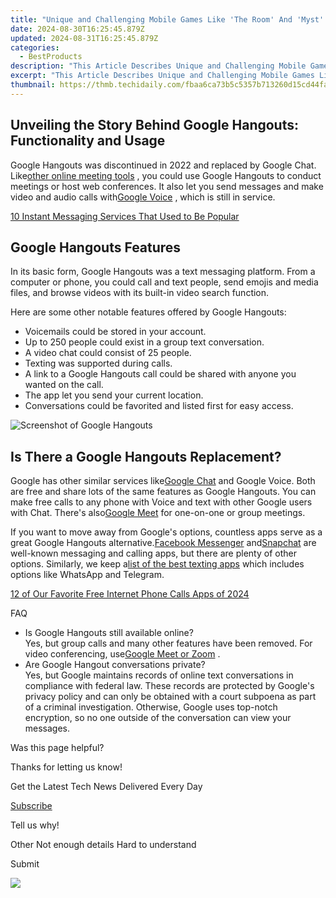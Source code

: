```yaml
---
title: "Unique and Challenging Mobile Games Like 'The Room' And 'Myst': Top iOS/iPad Apps"
date: 2024-08-30T16:25:45.879Z
updated: 2024-08-31T16:25:45.879Z
categories:
  - BestProducts
description: "This Article Describes Unique and Challenging Mobile Games Like 'The Room' And 'Myst': Top iOS/iPad Apps"
excerpt: "This Article Describes Unique and Challenging Mobile Games Like 'The Room' And 'Myst': Top iOS/iPad Apps"
thumbnail: https://thmb.techidaily.com/fbaa6ca73b5c5357b713260d15cd44fa4ef0636a4d72497c27eefd9717a1c743.jpg
---
```


## Unveiling the Story Behind Google Hangouts: Functionality and Usage
 Google Hangouts was discontinued in 2022 and replaced by Google Chat. Like[other online meeting tools](https://www.lifewire.com/best-online-meeting-tools-2377233) , you could use Google Hangouts to conduct meetings or host web conferences. It also let you send messages and make video and audio calls with[Google Voice](https://www.lifewire.com/what-is-google-voice-1616888) , which is still in service.

[10 Instant Messaging Services That Used to Be Popular](https://www.lifewire.com/once-popular-old-instant-messaging-services-3486135)

## Google Hangouts Features

 In its basic form, Google Hangouts was a text messaging platform. From a computer or phone, you could call and text people, send emojis and media files, and browse videos with its built-in video search function.

 Here are some other notable features offered by Google Hangouts:

* Voicemails could be stored in your account.
* Up to 250 people could exist in a group text conversation.
* A video chat could consist of 25 people.
* Texting was supported during calls.
* A link to a Google Hangouts call could be shared with anyone you wanted on the call.
* The app let you send your current location.
* Conversations could be favorited and listed first for easy access.

![Screenshot of Google Hangouts](https://www.lifewire.com/thmb/cJIiqK-nrvvPS18iwZ9_hDmK_aU=/1500x0/filters:no_upscale():max_bytes(150000):strip_icc():format(webp)/google-hangouts-5b40d83f46e0fb003743e320.PNG)

## Is There a Google Hangouts Replacement?

 Google has other similar services like[Google Chat](https://chat.google.com/) and Google Voice. Both are free and share lots of the same features as Google Hangouts. You can make free calls to any phone with Voice and text with other Google users with Chat. There's also[Google Meet](https://meet.google.com/) for one-on-one or group meetings.

 If you want to move away from Google's options, countless apps serve as a great Google Hangouts alternative.[Facebook Messenger](https://www.lifewire.com/facebook-messenger-4103719) and[Snapchat](https://www.lifewire.com/what-is-snapchat-3485908) are well-known messaging and calling apps, but there are plenty of other options. Similarly, we keep a[list of the best texting apps](https://www.lifewire.com/best-mobile-messaging-apps-2654839) which includes options like WhatsApp and Telegram.

[12 of Our Favorite Free Internet Phone Calls Apps of 2024](https://www.lifewire.com/free-internet-phone-calls-1356646)

 FAQ

* Is Google Hangouts still available online?  
 Yes, but group calls and many other features have been removed. For video conferencing, use[Google Meet or Zoom](https://www.lifewire.com/see-what-sets-these-video-conferencing-apps-apart-5077639) .
* Are Google Hangout conversations private?  
 Yes, but Google maintains records of online text conversations in compliance with federal law. These records are protected by Google's privacy policy and can only be obtained with a court subpoena as part of a criminal investigation. Otherwise, Google uses top-notch encryption, so no one outside of the conversation can view your messages.

Was this page helpful?

Thanks for letting us know!

 Get the Latest Tech News Delivered Every Day

[Subscribe](https://www.lifewire.com/#)

Tell us why!

 Other  Not enough details  Hard to understand

 Submit

<ins class="adsbygoogle"
     style="display:block"
     data-ad-format="autorelaxed"
     data-ad-client="ca-pub-7571918770474297"
     data-ad-slot="1223367746"></ins>



<ins class="adsbygoogle"
     style="display:block"
     data-ad-client="ca-pub-7571918770474297"
     data-ad-slot="8358498916"
     data-ad-format="auto"
     data-full-width-responsive="true"></ins>



<!-- affiliate ads begin -->
<a href="https://store.absolute.com/order/checkout.php?PRODS=4601998&QTY=1&AFFILIATE=108875&CART=1"><img src="https://secure.avangate.com/images/merchant/ef70e26a0b5da778eda3f48014d087cd/728x90_larger-shield.jpg" border="0"></a>
<!-- affiliate ads end -->